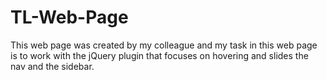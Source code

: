 TL-Web-Page
===========

This web page was created by my colleague and my task in this web page is to work with the jQuery plugin that focuses on hovering and slides the nav and the sidebar.
